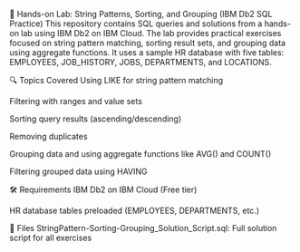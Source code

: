📘 Hands-on Lab: String Patterns, Sorting, and Grouping (IBM Db2 SQL Practice)
This repository contains SQL queries and solutions from a hands-on lab using IBM Db2 on IBM Cloud. 
The lab provides practical exercises focused on string pattern matching, sorting result sets, and grouping data using aggregate functions. 
It uses a sample HR database with five tables: EMPLOYEES, JOB_HISTORY, JOBS, DEPARTMENTS, and LOCATIONS.

🔍 Topics Covered
Using LIKE for string pattern matching

Filtering with ranges and value sets

Sorting query results (ascending/descending)

Removing duplicates

Grouping data and using aggregate functions like AVG() and COUNT()

Filtering grouped data using HAVING

🛠 Requirements
IBM Db2 on IBM Cloud (Free tier)

HR database tables preloaded (EMPLOYEES, DEPARTMENTS, etc.)

📂 Files
StringPattern-Sorting-Grouping_Solution_Script.sql: Full solution script for all exercises
